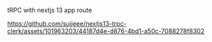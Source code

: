 tRPC with nextjs 13 app route


https://github.com/sujjeee/nextjs13-trpc-clerk/assets/101963203/44187d4e-d876-4bd1-a50c-7088278f8302

